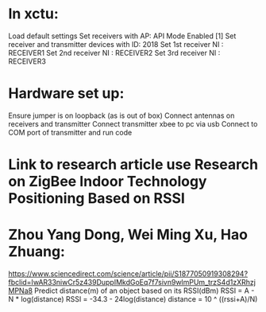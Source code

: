 # In xctu:
Load default settings
Set receivers with AP: API Mode Enabled [1]
Set receiver and transmitter devices with ID: 2018
Set 1st receiver NI : RECEIVER1
Set 2nd receiver NI : RECEIVER2
Set 3rd receiver NI : RECEIVER3

# Hardware set up:
Ensure jumper is on loopback (as is out of box)
Connect antennas on receivers and transmitter
Connect transmitter xbee to pc via usb
Connect to COM port of transmitter and run code

# Link to research article use Research on ZigBee Indoor Technology Positioning Based on RSSI
# Zhou Yang Dong, Wei Ming Xu, Hao Zhuang:
https://www.sciencedirect.com/science/article/pii/S1877050919308294?fbclid=IwAR33niwCr5z439DuppIMkdGoEq7f7sivn9wlmPUm_trzS4d1zXRhzjMPNa8
Predict distance(m) of an object based on its RSSI(dBm)
RSSI = A - N * log(distance)
RSSI = -34.3 - 24log(distance)
distance = 10 ^ ((rssi+A)/N)
